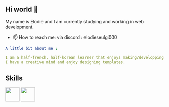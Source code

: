 ## Hi world 🌱

My name is Elodie and I am currently studying and working in web development.
- 📫 How to reach me: via discord : elodieseulgi000

```yaml
A little bit about me :

I am a half-french, half-korean learner that enjoys making/developping things.
I have a creative mind and enjoy designing templates.

```
## Skills

<img src="https://cdn.jsdelivr.net/gh/devicons/devicon@latest/icons/html5/html5-original.svg" width="45" height="45"/>
<img src="https://cdn.jsdelivr.net/gh/devicons/devicon@latest/icons/css3/css3-original.svg" width="45" height="45"/>

